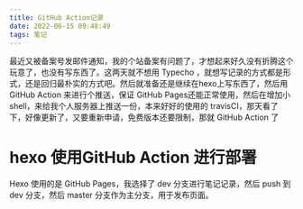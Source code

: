 ```yaml
---
title: GitHub Action记录
date: 2022-06-15 09:48:49
tags: 笔记
---
```


最近又被备案号发邮件通知，我的个站备案有问题了，才想起来好久没有折腾这个玩意了，也没有写东西了。这两天就不想用 Typecho ，就想写记录的方式都是形式，还是回归最朴实的方式吧。然后就准备还是继续在hexo上写东西了，然后用 GitHub Action 来进行个推送，保证 GitHub Pages还能正常使用，然后在增加小shell，来给我个人服务器上推送一份，本来好好的使用的 travisCI，那天看了下，好像更新了，又要重新申请，免费版本还要限制，那就 GitHub Action 了

<!-- more -->

# hexo 使用GitHub Action 进行部署

Hexo 使用的是 GitHub Pages，我选择了 dev 分支进行笔记记录，然后 push 到 dev 分支，然后 master 分支作为主分支，用于发布页面。